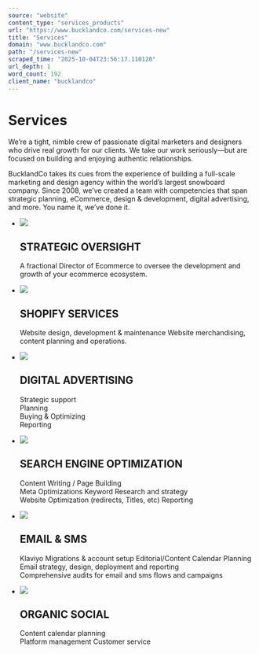 ```yaml
---
source: "website"
content_type: "services_products"
url: "https://www.bucklandco.com/services-new"
title: "Services"
domain: "www.bucklandco.com"
path: "/services-new"
scraped_time: "2025-10-04T23:56:17.110120"
url_depth: 1
word_count: 192
client_name: "bucklandco"
---
```


# Services

We’re a tight, nimble crew of passionate digital marketers and designers who drive real growth for our clients. We take our work seriously—but are focused on building and enjoying authentic relationships.

BucklandCo takes its cues from the experience of building a full-scale marketing and design agency within the world’s largest snowboard company. Since 2008, we’ve created a team with competencies that span strategic planning, eCommerce, design & development, digital advertising, and more. You name it, we’ve done it.

*   ![](https://images.squarespace-cdn.com/content/v1/6268579a877ca8664845642e/4ecd10bc-1dec-470f-9b5e-d64d8c47bd6a/BCO-WEBSITE-SERVICE-IMAGES_FRACTIONAL+CMO.jpg)
    
    ## STRATEGIC OVERSIGHT
    
    A fractional Director of Ecommerce to oversee the development and growth of your ecommerce ecosystem.
    
*   ![](https://images.squarespace-cdn.com/content/v1/6268579a877ca8664845642e/23506fdf-f136-4811-b07c-c1d5b27a01f6/BCO-WEBSITE-SERVICE-IMAGES_SHOPIFY.jpg)
    
    ## SHOPIFY SERVICES
    
    Website design, development & maintenance Website merchandising, content planning and operations.
    
*   ![](https://images.squarespace-cdn.com/content/v1/6268579a877ca8664845642e/50411bfd-9653-4ecf-9f7c-9cbe97567ffb/BCO-WEBSITE-SERVICE-IMAGES_DIGITAL+ADVERTISING.jpg)
    
    ## DIGITAL ADVERTISING
    
    Strategic support  
    Planning  
    Buying & Optimizing  
    Reporting
    
*   ![](https://images.squarespace-cdn.com/content/v1/6268579a877ca8664845642e/1bdf5ffe-feb0-4456-8d67-e406c3e2df1a/BCO-WEBSITE-SERVICE-IMAGES_SEO.jpg)
    
    ## SEARCH ENGINE OPTIMIZATION
    
    Content Writing / Page Building  
    Meta Optimizations Keyword Research and strategy  
    Website Optimization (redirects, Titles, etc) Reporting
    
*   ![](https://images.squarespace-cdn.com/content/v1/6268579a877ca8664845642e/034e4819-cb56-463c-9e2b-d183ae697e8d/BCO-WEBSITE-SERVICE-IMAGES_EMAIL+%26+SMS.jpg)
    
    ## EMAIL & SMS
    
    Klaviyo Migrations & account setup Editorial/Content Calendar Planning  
    Email strategy, design, deployment and reporting  
    Comprehensive audits for email and sms flows and campaigns
    
*   ![](https://images.squarespace-cdn.com/content/v1/6268579a877ca8664845642e/01a86567-dbdd-4e07-a568-c45deb6736da/BCO-WEBSITE-SERVICE-IMAGES_ORGANIC+SOCIAL.jpg)
    
    ## ORGANIC SOCIAL
    
    Content calendar planning  
    Platform management Customer service